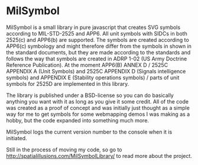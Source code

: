 MilSymbol
=========

MilSymbol is a small library in pure javascript that creates SVG symbols according to MIL-STD-2525 and APP6. All unit symbols with SIDCs in both 2525(c) and APP6(b) are supported. The symbols are created according to APP6(c) symbology and might therefore differ from the  symbols in shown in the standard documents, but they are made according to the standards and follows the way that symbols are created in ADRP 1-02 (US Army Doctrine Reference Publication).
At the moment APP6(B) ANNEX D / 2525C APPENDIX A (Unit Symbols) and 2525C APPENDIX D (Signals intelligence symbols) and APPENDIX E (Stability operations symbols) / parts of unit symbols for 2525D are implemented in this library.

The library is published under a BSD-license so you can do basically anything you want with it as long as you give it some credit. All of the code was created as a proof of concept and was initially just thought as a simple way for me to get symbols for some webmapping demos I was making as a hobby, but the code expanded into something much more.

MilSymbol logs the current version number to the console when it is initiated.

Still in the process of moving my code, so go to http://spatialillusions.com/MilSymbolLibrary/ to read more about the project.
